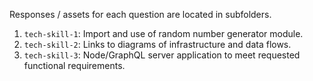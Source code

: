 Responses / assets for each question are located in subfolders.

1. `tech-skill-1`: Import and use of random number generator module.
2. `tech-skill-2`: Links to diagrams of infrastructure and data flows.
3. `tech-skill-3`: Node/GraphQL server application to meet requested functional requirements.